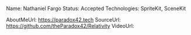 Name: Nathaniel Fargo
Status: Accepted
Technologies: SpriteKit, SceneKit

AboutMeUrl: https://paradox42.tech
SourceUrl: https://github.com/theParadox42/Relativity
VideoUrl: 

<!---
EXAMPLE
Name: John Appleseed
Status: Submitted <or> Winner <or> Distinguished <or> Rejected
Technologies: SwiftUI, RealityKit, CoreGraphic

AboutMeUrl: https://linkedin.com/in/johnappleseed
SourceUrl: https://github.com/johnappleseed/wwdc2025
VideoUrl: https://youtu.be/ABCDE123456
-->
